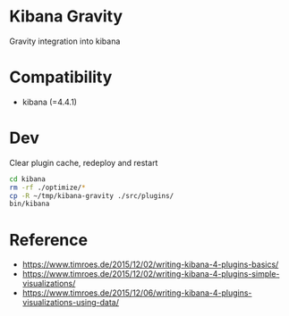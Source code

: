# Kibana Gravity
Gravity integration into kibana

# Compatibility
* kibana (=4.4.1)

# Dev
Clear plugin cache, redeploy and restart

```bash
cd kibana
rm -rf ./optimize/*
cp -R ~/tmp/kibana-gravity ./src/plugins/
bin/kibana
```


# Reference
- https://www.timroes.de/2015/12/02/writing-kibana-4-plugins-basics/
- https://www.timroes.de/2015/12/02/writing-kibana-4-plugins-simple-visualizations/
- https://www.timroes.de/2015/12/06/writing-kibana-4-plugins-visualizations-using-data/